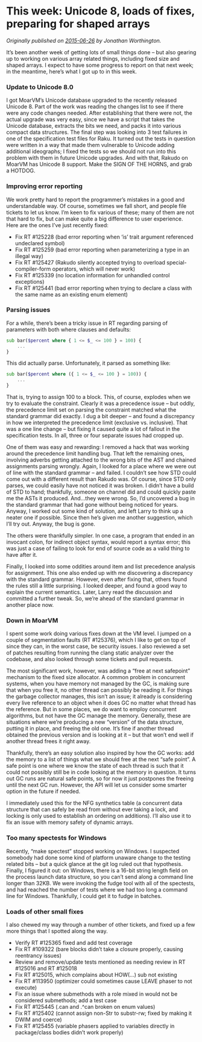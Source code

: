# This week: Unicode 8, loads of fixes, preparing for shaped arrays
    
*Originally published on [2015-06-26](https://6guts.wordpress.com/2015/06/26/this-week-unicode-8-loads-of-fixes-preparing-for-shaped-arrays/) by Jonathan Worthington.*

It’s been another week of getting lots of small things done – but also gearing up to working on various array related things, including fixed size and shaped arrays. I expect to have some progress to report on that next week; in the meantime, here’s what I got up to in this week.

### Update to Unicode 8.0

I got MoarVM’s Unicode database upgraded to the recently released Unicode 8. Part of the work was reading the changes list to see if there were any code changes needed. After establishing that there were not, the actual upgrade was very easy, since we have a script that takes the Unicode database, extracts the bits we need, and packs it into various compact data structures. The final step was looking into 3 test failures in one of the specification test files for Raku. It turned out the tests in question were written in a way that made them vulnerable to Unicode adding additional ideographs; I fixed the tests so we should not run into this problem with them in future Unicode upgrades. And with that, Rakudo on MoarVM has Unicode 8 support. Make the SIGN OF THE HORNS, and grab a HOTDOG.

### Improving error reporting

We work pretty hard to report the programmer’s mistakes in a good and understandable way. Of course, sometimes we fall short, and people file tickets to let us know. I’m keen to fix various of these; many of them are not that hard to fix, but can make quite a big difference to user experience. Here are the ones I’ve just recently fixed:

- Fix RT #125228 (bad error reporting when ‘is’ trait argument referenced undeclared symbol)
- Fix RT #125259 (bad error reporting when parameterizing a type in an illegal way)
- Fix RT #125427 (Rakudo silently accepted trying to overload special-compiler-form operators, which will never work)
- Fix RT #125339 (no location information for unhandled control exceptions)
- Fix RT #125441 (bad error reporting when trying to declare a class with the same name as an existing enum element)

### Parsing issues

For a while, there’s been a tricky issue in RT regarding parsing of parameters with both where clauses and defaults:

```` raku
sub bar($percent where { 1 <= $_ <= 100 } = 100) {
    ...
}
````

This did actually parse. Unfortunately, it parsed as something like:

```` raku
sub bar($percent where ({ 1 <= $_ <= 100 } = 100)) {
    ...
}
````

That is, trying to assign 100 to a block. This, of course, explodes when we try to evaluate the constraint. Clearly it was a precedence issue – but oddly, the precedence limit set on parsing the constraint matched what the standard grammar did exactly. I dug a bit deeper – and found a discrepancy in how we interpreted the precedence limit (exclusive vs. inclusive). That was a one line change – but fixing it caused quite a lot of fallout in the specification tests. In all, three or four separate issues had cropped up.

One of them was easy and rewarding: I removed a hack that was working around the precedence limit handling bug. That left the remaining ones, involving adverbs getting attached to the wrong bits of the AST and chained assignments parsing wrongly. Again, I looked for a place where we were out of line with the standard grammar – and failed. I couldn’t see how STD could come out with a different result than Rakudo was. Of course, since STD only parses, we could easily have not noticed it was broken. I didn’t have a build of STD to hand; thankfully, someone on channel did and could quickly paste me the ASTs it produced. And…they were wrong. So, I’d uncovered a bug in the standard grammar that had gone without being noticed for years. Anyway, I worked out some kind of solution, and left Larry to think up a neater one if possible. Since then he’s given me another suggestion, which I’ll try out. Anyway, the bug is gone.

The others were thankfully simpler. In one case, a program that ended in an invocant colon, for indirect object syntax, would report a syntax error; this was just a case of failing to look for end of source code as a valid thing to have after it.

Finally, I looked into some oddities around item and list precedence analysis for assignment. This one also ended up with me discovering a discrepancy with the standard grammar. However, even after fixing that, others found the rules still a little surprising. I looked deeper, and found a good way to explain the current semantics. Later, Larry read the discussion and committed a further tweak. So, we’re ahead of the standard grammar in another place now.

### Down in MoarVM

I spent some work doing various fixes down at the VM level. I jumped on a couple of segmentation faults (RT #125376), which I like to get on top of since they can, in the worst case, be security issues. I also reviewed a set of patches resulting from running the clang static analyzer over the codebase, and also looked through some tickets and pull requests.

The most significant work, however, was adding a “free at next safepoint” mechanism to the fixed size allocator. A common problem in concurrent systems, when you have memory not managed by the GC, is making sure that when you free it, no other thread can possibly be reading it. For things the garbage collector manages, this isn’t an issue; it already is considering every live reference to an object when it does GC no matter what thread has the reference. But in some places, we do want to employ concurrent algorithms, but not have the GC manage the memory. Generally, these are situations where we’re producing a new “version” of the data structure, putting it in place, and freeing the old one. It’s fine if another thread obtained the previous version and is looking at it – but that won’t end well if another thread frees it right away.

Thankfully, there’s an easy solution also inspired by how the GC works: add the memory to a list of things what we should free at the next “safe point”. A safe point is one where we know the state of each thread is such that it could not possibly still be in code looking at the memory in question. It turns out GC runs are natural safe points, so for now it just postpones the freeing until the next GC run. However, the API will let us consider some smarter option in the future if needed.

I immediately used this for the NFG synthetics table (a concurrent data structure that can safely be read from without ever taking a lock, and locking is only used to establish an ordering on additions). I’ll also use it to fix an issue with memory safety of dynamic arrays.

### Too many spectests for Windows

Recently, “make spectest” stopped working on Windows. I suspected somebody had done some kind of platform unaware change to the testing related bits – but a quick glance at the git log ruled out that hypothesis. Finally, I figured it out: on Windows, there is a 16-bit string length field on the process launch data structure, so you can’t send along a command line longer than 32KB. We were invoking the fudge tool with all of the spectests, and had reached the number of tests where we had too long a command line for Windows. Thankfully, I could get it to fudge in batches.

### Loads of other small fixes

I also chewed my way through a number of other tickets, and fixed up a few more things that I spotted along the way.

- Verify RT #125365 fixed and add test coverage
- Fix RT #109322 (bare blocks didn’t take a closure properly, causing reentrancy issues)
- Review and remove/update tests mentioned as needing review in RT #125016 and RT #125018
- Fix RT #125015, which complains about HOW(…) sub not existing
- Fix RT #113950 (optimizer could sometimes cause LEAVE phaser to not execute)
- Fix an issue where submethods with a role mixed in would not be considered submethods; add a test case
- Fix RT #125445 (.can and .^can broken on enum values)
- Fix RT #125402 (cannot assign non-Str to substr-rw; fixed by making it DWIM and coerce)
- Fix RT #125455 (variable phasers applied to variables directly in package/class bodies didn’t work properly)
